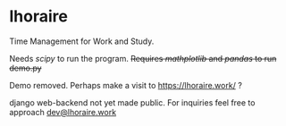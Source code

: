 # lhoraire

Time Management for Work and Study.

Needs _scipy_ to run the program.
~~Requires _mathplotlib_ and _pandas_ to run demo.py~~

Demo removed. Perhaps make a visit to https://lhoraire.work/ ?

django web-backend not yet made public. For inquiries feel free to approach dev@lhoraire.work
